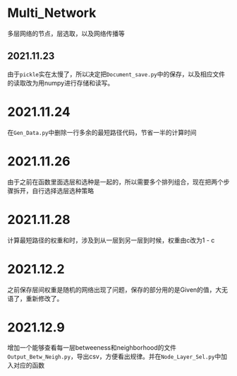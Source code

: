 # Multi_Network
多层网络的节点，层选取，以及网络传播等



## 2021.11.23  

由于`pickle`实在太慢了，所以决定把`Document_save.py`中的保存，以及相应文件的读取改为用numpy进行存储和读写。

# 2021.11.24  

在`Gen_Data.py`中删除一行多余的最短路径代码，节省一半的计算时间  

# 2021.11.26  

由于之前在函数里面选层和选种是一起的，所以需要多个排列组合，现在把两个步骤拆开，自行选择选层选种策略

# 2021.11.28  

计算最短路径的权重和时，涉及到从一层到另一层到时候，权重由c改为1 - c  

# 2021.12.2  

之前保存层间权重是随机的网络出现了问题，保存的部分用的是Given的值，大无语了，重新修改了。

# 2021.12.9  

增加一个能够查看每一层betweeness和neighborhood的文件`Output_Betw_Neigh.py`，导出csv，方便看出规律。并在`Node_Layer_Sel.py`中加入对应的函数
